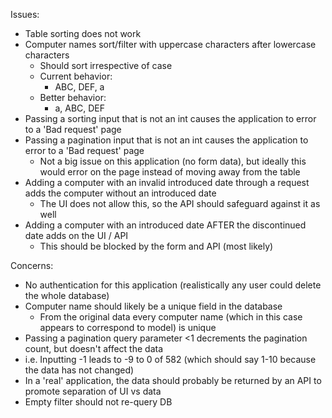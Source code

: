 Issues:
* Table sorting does not work
* Computer names sort/filter with uppercase characters after lowercase characters
    * Should sort irrespective of case
    * Current behavior:
        * ABC, DEF, a
    * Better behavior:
        * a, ABC, DEF
* Passing a sorting input that is not an int causes the application to error to a 'Bad request' page
* Passing a pagination input that is not an int causes the application to error to a 'Bad request' page
    * Not a big issue on this application (no form data), but ideally this would error on the page instead of moving
      away from the table
* Adding a computer with an invalid introduced date through a request adds the computer without an introduced date
    * The UI does not allow this, so the API should safeguard against it as well
* Adding a computer with an introduced date AFTER the discontinued date adds on the UI / API
    * This should be blocked by the form and API (most likely)

Concerns:
* No authentication for this application (realistically any user could delete the whole database)
* Computer name should likely be a unique field in the database
    * From the original data every computer name (which in this case appears to correspond to model) is unique
* Passing a pagination query parameter <1 decrements the pagination count, but doesn't affect the data
* i.e. Inputting -1 leads to -9 to 0 of 582 (which should say 1-10 because the data has not changed)
* In a 'real' application, the data should probably be returned by an API to promote separation of UI vs data
* Empty filter should not re-query DB

